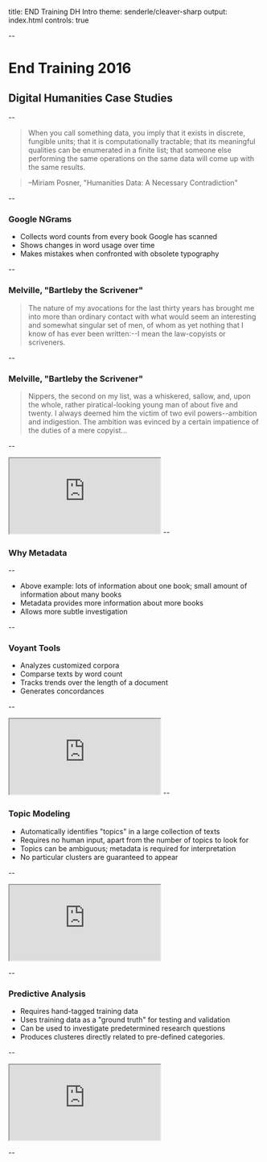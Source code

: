 title: END Training DH Intro
theme: senderle/cleaver-sharp
output: index.html
controls: true

--

# End Training 2016

## Digital Humanities Case Studies

--

>When you call something data, you imply that it exists in discrete, fungible units; that it is computationally tractable; that its meaningful qualities can be enumerated in a finite list; that someone else performing the same operations on the same data will come up with the same results.

>–Miriam Posner, "Humanities Data: A Necessary Contradiction"

--

### Google NGrams

* Collects word counts from every book Google has scanned
* Shows changes in word usage over time
* Makes mistakes when confronted with obsolete typography

--

### Melville, "Bartleby the Scrivener"

>The nature of my avocations for the last thirty years has brought me into more than ordinary contact with what would seem an interesting and somewhat singular set of men, of whom as yet nothing that I know of has ever been written:--I mean the law-copyists or scriveners.

--

### Melville, "Bartleby the Scrivener"

>Nippers, the second on my list, was a whiskered, sallow, and, upon the whole, rather piratical-looking young man of about five and twenty.  I always deemed him the victim of two evil powers--ambition and indigestion.  The ambition was evinced by a certain impatience of the duties of a mere copyist...

--

<iframe src="https://books.google.com/ngrams/graph?content=copyist%2Cscrivener&year_start=1800&year_end=2000&corpus=15&smoothing=3&share=&direct_url=t1%3B%2Ccopyist%3B%2Cc0%3B.t1%3B%2Cscrivener%3B%2Cc0"></iframe>
--

### Why Metadata

--

* Above example: lots of information about one book; small amount of information about many books
* Metadata provides more information about more books
* Allows more subtle investigation

--

### Voyant Tools

* Analyzes customized corpora
* Comparse texts by word count
* Tracks trends over the length of a document
* Generates concordances

--
<iframe src="http://voyant-tools.org/?corpus=1454607657153.1200&stopList=stop.en.taporware.txt"></iframe>
--

### Topic Modeling

* Automatically identifies "topics" in a large collection of texts
* Requires no human input, apart from the number of topics to look for
* Topics can be ambiguous; metadata is required for interpretation
* No particular clusters are guaranteed to appear

--

<iframe src="http://dsl.richmond.edu/dispatch/"></iframe>

--

### Predictive Analysis

* Requires hand-tagged training data
* Uses training data as a "ground truth" for testing and validation
* Can be used to investigate predetermined research questions
* Produces clusteres directly related to pre-defined categories.

--

<iframe src="https://tedunderwood.com/2015/05/18/how-quickly-do-literary-standards-change/"></iframe>

--
